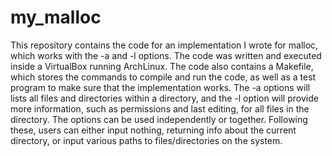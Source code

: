 # my_malloc
This repository contains the code for an implementation I wrote for malloc, which works with the -a and -l options. 
The code was written and executed inside a VirtualBox running ArchLinux. The code also contains a Makefile, which
stores the commands to compile and run the code, as well as a test program to make sure that the implementation works.
The -a options will lists all files and directories within a directory, and the -l option will provide more information,
such as permissions and last editing, for all files in the directory. The options can be used independently or together. Following 
these, users can either input nothing, returning info about the current directory, or input various paths to files/directories
on the system.
